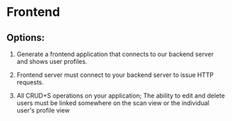 # Frontend
## Options:

1. Generate a frontend application that connects to our backend server and shows user profiles.

2. Frontend server must connect to your backend server to issue HTTP requests.

3. All CRUD+S operations on your application; The ability to edit and delete users must be linked somewhere on the scan view or the individual user's profile view